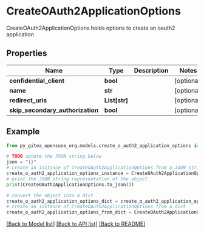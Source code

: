 # CreateOAuth2ApplicationOptions

CreateOAuth2ApplicationOptions holds options to create an oauth2 application

## Properties

Name | Type | Description | Notes
------------ | ------------- | ------------- | -------------
**confidential_client** | **bool** |  | [optional] 
**name** | **str** |  | [optional] 
**redirect_uris** | **List[str]** |  | [optional] 
**skip_secondary_authorization** | **bool** |  | [optional] 

## Example

```python
from py_gitea_opensuse_org.models.create_o_auth2_application_options import CreateOAuth2ApplicationOptions

# TODO update the JSON string below
json = "{}"
# create an instance of CreateOAuth2ApplicationOptions from a JSON string
create_o_auth2_application_options_instance = CreateOAuth2ApplicationOptions.from_json(json)
# print the JSON string representation of the object
print(CreateOAuth2ApplicationOptions.to_json())

# convert the object into a dict
create_o_auth2_application_options_dict = create_o_auth2_application_options_instance.to_dict()
# create an instance of CreateOAuth2ApplicationOptions from a dict
create_o_auth2_application_options_from_dict = CreateOAuth2ApplicationOptions.from_dict(create_o_auth2_application_options_dict)
```
[[Back to Model list]](../README.md#documentation-for-models) [[Back to API list]](../README.md#documentation-for-api-endpoints) [[Back to README]](../README.md)


